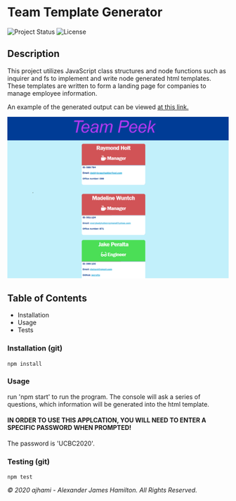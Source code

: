 # Team Template Generator

![Project Status](https://img.shields.io/badge/status-ready-green)
![License](https://img.shields.io/badge/License-mit-blue)

## Description
This project utilizes JavaScript class structures and node functions such as inquirer and fs to implement and write node generated html templates. These templates are written to form a landing page for companies to manage employee information.

An example of the generated output can be viewed [at this link.](https://ajhami.github.io/team_manager/Develop/output/team.html)

![application screenshot](https://github.com/ajhami/team_manager/blob/master/Assets/project_screenshot.PNG)

## Table of Contents
- Installation
- Usage
- Tests

### Installation (git)
```git
npm install
```
### Usage
run 'npm start' to run the program. The console will ask a series of questions, which information will be generated into the html template. 

#### IN ORDER TO USE THIS APPLCATION, YOU WILL NEED TO ENTER A SPECIFIC PASSWORD WHEN PROMPTED!

The password is 'UCBC2020'.


### Testing (git)
```git
npm test
```

*© 2020 ajhami - Alexander James Hamilton. All Rights Reserved.*
